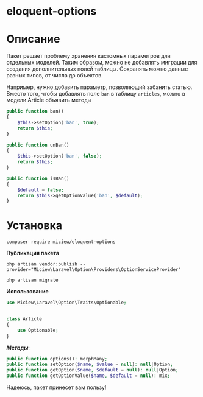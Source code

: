 # eloquent-options

# Описание

Пакет решает проблему хранения кастомных параметров для отдельных моделей. Таким образом, можно не добавлять миграции для создания дополнительных полей таблицы.
Сохранять можно данные разных типов, от числа до объектов.

Например, нужно добавить параметр, позволяющий забанить статью.
Вместо того, чтобы добавлять поле `ban` в таблицу `articles`, можно
в модели Article объявить методы

```php
public function ban()
{
    $this->setOption('ban', true);
    return $this;
}

public function unBan()
{
    $this->setOption('ban', false);
    return $this;
}

public function isBan()
{
    $default = false;
    return $this->getOptionValue('ban', $default);
}
```


# Установка

```
composer require miciew/eloquent-options
```

**Публикация пакета**

```
php artisan vendor:publish --provider="Miciew\Laravel\Option\Providers\OptionServiceProvider"
```

```
php artisan migrate
```

**Использование**


```php
use Miciew\Laravel\Option\Traits\Optionable;


class Article
{
    use Optionable;
}
```

***Методы***:

```php
public function options(): morphMany;
public function setOption($name, $value = null): null|Option;
public function getOption($name, $default = null): null|Option;
public function getOptionValue($name, $default = null): mix;

```

Надеюсь, пакет принесет вам пользу!